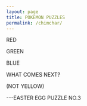 ```yaml
---
layout: page
title: POKEMON PUZZLES
permalink: /chimchar/
---
```


RED

GREEN

BLUE

WHAT COMES NEXT?

(NOT YELLOW)

---EASTER EGG PUZZLE NO.3
